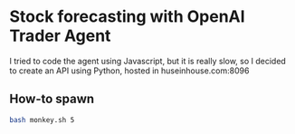 # Stock forecasting with OpenAI Trader Agent

I tried to code the agent using Javascript, but it is really slow, so I decided to create an API using Python, hosted in huseinhouse.com:8096

## How-to spawn

```bash
bash monkey.sh 5
```
